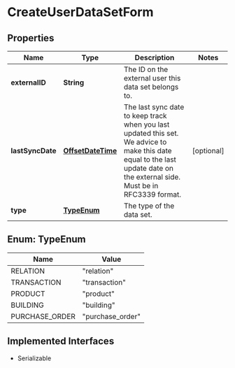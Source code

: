

# CreateUserDataSetForm

## Properties

Name | Type | Description | Notes
------------ | ------------- | ------------- | -------------
**externalID** | **String** | The ID on the external user this data set belongs to. | 
**lastSyncDate** | [**OffsetDateTime**](OffsetDateTime.md) | The last sync date to keep track when you last updated this set. We advice to make this date equal to the last update date on the external side. Must be in RFC3339 format. |  [optional]
**type** | [**TypeEnum**](#TypeEnum) | The type of the data set. | 



## Enum: TypeEnum

Name | Value
---- | -----
RELATION | &quot;relation&quot;
TRANSACTION | &quot;transaction&quot;
PRODUCT | &quot;product&quot;
BUILDING | &quot;building&quot;
PURCHASE_ORDER | &quot;purchase_order&quot;


## Implemented Interfaces

* Serializable



